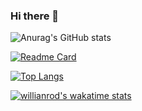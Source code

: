 ### Hi there 👋

<!--
**Alemapyapur/Alemapyapur** is a ✨ _special_ ✨ repository because its `README.md` (this file) appears on your GitHub profile.

* Student at Laboratoria 
* On my way of becoming a Full Stack developer ✨
-->

![Anurag's GitHub stats](https://github-readme-stats.vercel.app/api?username=alemapyapur&show_icons=true&theme=midnight-purple)

[![Readme Card](https://github-readme-stats.vercel.app/api/pin/?username=alemapyapur&repo=github-readme-stats)](https://github.com/anuraghazra/github-readme-stats)



[![Top Langs](https://github-readme-stats.vercel.app/api/top-langs/?username=alemapyapur&layout=compact)](https://github.com/anuraghazra/github-readme-stats)

[![willianrod's wakatime stats](https://github-readme-stats.vercel.app/api/wakatime?username=alemapyapur)](https://github.com/anuraghazra/github-readme-stats)





